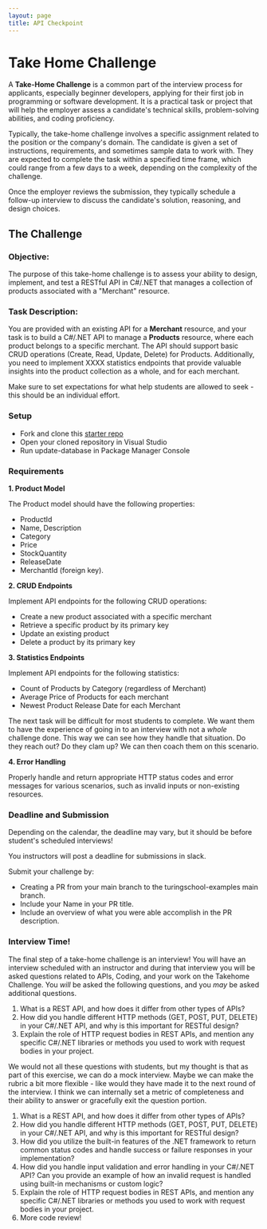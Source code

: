 ```yaml
---
layout: page
title: API Checkpoint
---
```


# Take Home Challenge

A **Take-Home Challenge** is a common part of the interview process for applicants, especially beginner developers, applying for their first job in programming or software development. It is a practical task or project that will help the employer assess a candidate's technical skills, problem-solving abilities, and coding proficiency.

Typically, the take-home challenge involves a specific assignment related to the position or the company's domain. The candidate is given a set of instructions, requirements, and sometimes sample data to work with. They are expected to complete the task within a specified time frame, which could range from a few days to a week, depending on the complexity of the challenge.

Once the employer reviews the submission, they typically schedule a follow-up interview to discuss the candidate's solution, reasoning, and design choices.

## The Challenge

### Objective:
The purpose of this take-home challenge is to assess your ability to design, implement, and test a RESTful API in C#/.NET that manages a collection of products associated with a "Merchant" resource.

### Task Description:
You are provided with an existing API for a **Merchant** resource, and your task is to build a C#/.NET API to manage a **Products** resource, where each product belongs to a specific merchant. The API should support basic CRUD operations (Create, Read, Update, Delete) for Products. Additionally, you need to implement XXXX statistics endpoints that provide valuable insights into the product collection as a whole, and for each merchant.

<section class='instructor-notes' markdown='1'>
  Make sure to set expectations for what help students are allowed to seek - this should be an individual effort.
</section>

### Setup

* Fork and clone this [starter repo](https://github.com/turingschool-examples/Launch_Mod4TakeHomeChallenge)
* Open your cloned repository in Visual Studio
* Run update-database in Package Manager Console

### Requirements

<section class='call-to-action' markdown='1'>

**1. Product Model**

The Product model should have the following properties: 
* ProductId
* Name, Description
* Category
* Price 
* StockQuantity
* ReleaseDate
* MerchantId (foreign key).

</section>

<section class='call-to-action' markdown='1'>

**2. CRUD Endpoints**

Implement API endpoints for the following CRUD operations:
* Create a new product associated with a specific merchant
* Retrieve a specific product by its primary key
* Update an existing product
* Delete a product by its primary key

</section>

<section class='call-to-action' markdown='1'>

**3. Statistics Endpoints**

Implement API endpoints for the following statistics:
* Count of Products by Category (regardless of Merchant)
* Average Price of Products for each merchant
* Newest Product Release Date for each Merchant

</section>

<section class='instructor-note' markdown='1'>

The next task will be difficult for most students to complete.  We want them to have the experience of going in to an interview with not a _whole_ challenge done.  This way we can see how they handle that situation.  Do they reach out? Do they clam up? We can then coach them on this scenario.

</section>

<section class='call-to-action' markdown='1'>

**4. Error Handling**

Properly handle and return appropriate HTTP status codes and error messages for various scenarios, such as invalid inputs or non-existing resources.

</section>

### Deadline and Submission

<section class='instructor-note' markdown='1'>

Depending on the calendar, the deadline may vary, but it should be before student's scheduled interviews!

</section>

You instructors will post a deadline for submissions in slack.

Submit your challenge by:
* Creating a PR from your main branch to the turingschool-examples main branch.
* Include your Name in your PR title.
* Include an overview of what you were able accomplish in the PR description.

### Interview Time!

The final step of a take-home challenge is an interview!  You will have an interview scheduled with an instructor and during that interview you will be asked questions related to APIs, Coding, and your work on the Takehome Challenge.  You *will* be asked the following questions, and you *may* be asked additional questions.

1. What is a REST API, and how does it differ from other types of APIs?
2. How did you handle different HTTP methods (GET, POST, PUT, DELETE) in your C#/.NET API, and why is this important for RESTful design?
5. Explain the role of HTTP request bodies in REST APIs, and mention any specific C#/.NET libraries or methods you used to work with request bodies in your project.

<section class='instructor-note' markdown='1'>

<!-- Day 2 - Interview -->

We would not all these questions with students, but my thought is that as part of this exercise, we can do a mock interview. Maybe we can make the rubric a bit more flexible - like would they have made it to the next round of the interview.  I think we can internally set a metric of completeness and their ability to answer or gracefully exit the question portion.


1. What is a REST API, and how does it differ from other types of APIs?
2. How did you handle different HTTP methods (GET, POST, PUT, DELETE) in your C#/.NET API, and why is this important for RESTful design?
3. How did you utilize the built-in features of the .NET framework to return common status codes and handle success or failure responses in your implementation?
4. How did you handle input validation and error handling in your C#/.NET API? Can you provide an example of how an invalid request is handled using built-in mechanisms or custom logic?
5. Explain the role of HTTP request bodies in REST APIs, and mention any specific C#/.NET libraries or methods you used to work with request bodies in your project.
6. More code review!

</section>
